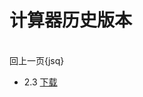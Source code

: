 计算器历史版本
===
<br>回上一页{jsq}
* 2.3 [下载](https://schlibra.github.io/Stars-Studios/jsq/version/jsq2.3.apk)
